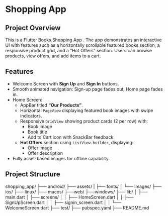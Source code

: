 # Shopping App

## Project Overview
This is a Flutter Books Shopping App . The app demonstrates an interactive UI with features such as a horizontally scrollable featured books section, a responsive product grid, and a “Hot Offers” section. Users can browse products, view offers, and add items to a cart.

## Features
- Welcome Screen with **Sign Up** and **Sign In** buttons.
- Smooth animated navigation: Sign-up page fades out, Home page fades in.
- Home Screen:
  - AppBar titled **“Our Products”**.
  - Horizontal `PageView` displaying featured book images with swipe indicators.
  - Responsive `GridView` showing product cards (2 per row) with:
    - Book image
    - Book title
    - Add to Cart icon with SnackBar feedback
  - **Hot Offers** section using `ListView.builder`, displaying:
    - Offer image
    - Offer description
- Fully asset-based images for offline capability.

## Project Structure
shopping_app/
├── android/
├── assets/
|  ├── fonts/
│  └── images/ 
├── ios/
├── linux/
├── macos/
├──web/
├──windows/
├── lib/
│ ├── main.dart
│ ├── screens/
│ │ ├── HomeScreen.dart
│ │ ├── SignUpScreen.dart
│ │ ├── signin_screen.dart
│ │ └── WelcomeScreen.dart
├── test/
├── pubspec.yaml 
├── README.md

